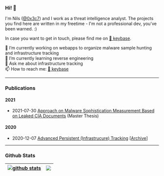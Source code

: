 ### Hi! 👋

I'm Nils ([@0x3c7](https://twitter.com/0x3c7)) and I work as a threat intelligence analyst. The projects you find here are written in my freetime - I'm not a professional dev, you've been warned. :)

In case you want to get in touch, please find me on [🔐 keybase](https://keybase.io/nkuhnert).

🔭 I’m currently working on webapps to organize malware sample hunting and infrastructure tracking  
🌱 I’m currently learning reverse engineering  
💬 Ask me about infrastructure tracking  
📫 How to reach me: [🔐 keybase](https://keybase.io/nkuhnert)


---

### Publications

#### 2021

- 2021-07-30 [Approach on Malware Sophistication Measurement Based on Leaked CIA Documents](pub/2021/2021-07-30_Thesis.pdf) (Master Thesis)

#### 2020

- 2020-12-07 [Advanced Persistent (Infrastrucure) Tracking](https://censys.io/blog/advanced-persistent-infrastructure-tracking/) [[Archive](http://web.archive.org/web/20211213120449/https://censys.io/blog/advanced-persistent-infrastructure-tracking/)]

---

### Github Stats

| <a href="https://github.com/anuraghazra/github-readme-stats"><img align="center" src="https://github-readme-stats.vercel.app/api?username=3c7&show_icons=true&include_all_commits=true&theme=github_dark&hide_border=true" alt="github stats" /></a> | <a href="https://github.com/anuraghazra/github-readme-stats"><img align="center" src="https://github-readme-stats.vercel.app/api/top-langs/?username=3c7&theme=github_dark&hide_border=true&hide=javascript,typescript,java,css,vue,ruby&layout=compact" /></a> |
| ------------- | ------------- |